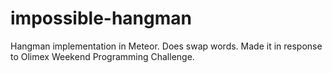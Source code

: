 impossible-hangman
==================

Hangman implementation in Meteor. Does swap words. Made it in response to Olimex Weekend Programming Challenge.
